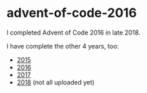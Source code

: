 # advent-of-code-2016

I completed Advent of Code 2016 in late 2018.

I have complete the other 4 years, too:

+ [2015](https://github.com/RobinRH/advent-of-code-2015)
+ [2016](https://github.com/RobinRH/advent-of-code-2016)
+ [2017](https://github.com/RobinRH/advent-of-code-2017)
+ [2018](https://github.com/RobinRH/advent-of-code-2018) (not all uploaded yet)
